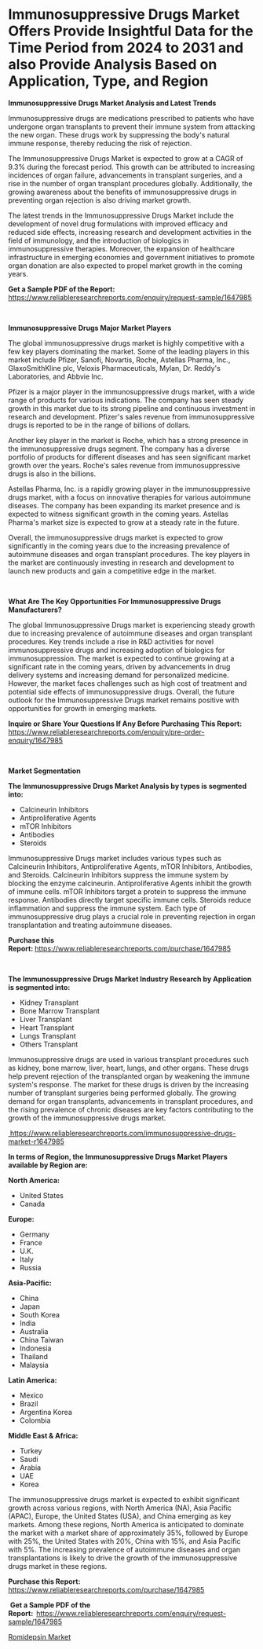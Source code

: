 <p><h1>Immunosuppressive Drugs Market Offers Provide Insightful Data for the Time Period from 2024 to 2031 and also Provide Analysis Based on Application, Type, and Region</h1></p><p><strong>Immunosuppressive Drugs Market Analysis and Latest Trends</strong></p>
<p><p>Immunosuppressive drugs are medications prescribed to patients who have undergone organ transplants to prevent their immune system from attacking the new organ. These drugs work by suppressing the body's natural immune response, thereby reducing the risk of rejection.</p><p>The Immunosuppressive Drugs Market is expected to grow at a CAGR of 9.3% during the forecast period. This growth can be attributed to increasing incidences of organ failure, advancements in transplant surgeries, and a rise in the number of organ transplant procedures globally. Additionally, the growing awareness about the benefits of immunosuppressive drugs in preventing organ rejection is also driving market growth.</p><p>The latest trends in the Immunosuppressive Drugs Market include the development of novel drug formulations with improved efficacy and reduced side effects, increasing research and development activities in the field of immunology, and the introduction of biologics in immunosuppressive therapies. Moreover, the expansion of healthcare infrastructure in emerging economies and government initiatives to promote organ donation are also expected to propel market growth in the coming years.</p></p>
<p><strong>Get a Sample PDF of the Report:&nbsp;</strong> <a href="https://www.reliableresearchreports.com/enquiry/request-sample/1647985">https://www.reliableresearchreports.com/enquiry/request-sample/1647985</a></p>
<p>&nbsp;</p>
<p><strong>Immunosuppressive Drugs Major Market Players</strong></p>
<p><p>The global immunosuppressive drugs market is highly competitive with a few key players dominating the market. Some of the leading players in this market include Pfizer, Sanofi, Novartis, Roche, Astellas Pharma, Inc., GlaxoSmithKline plc, Veloxis Pharmaceuticals, Mylan, Dr. Reddy's Laboratories, and Abbvie Inc.</p><p>Pfizer is a major player in the immunosuppressive drugs market, with a wide range of products for various indications. The company has seen steady growth in this market due to its strong pipeline and continuous investment in research and development. Pfizer's sales revenue from immunosuppressive drugs is reported to be in the range of billions of dollars.</p><p>Another key player in the market is Roche, which has a strong presence in the immunosuppressive drugs segment. The company has a diverse portfolio of products for different diseases and has seen significant market growth over the years. Roche's sales revenue from immunosuppressive drugs is also in the billions.</p><p>Astellas Pharma, Inc. is a rapidly growing player in the immunosuppressive drugs market, with a focus on innovative therapies for various autoimmune diseases. The company has been expanding its market presence and is expected to witness significant growth in the coming years. Astellas Pharma's market size is expected to grow at a steady rate in the future.</p><p>Overall, the immunosuppressive drugs market is expected to grow significantly in the coming years due to the increasing prevalence of autoimmune diseases and organ transplant procedures. The key players in the market are continuously investing in research and development to launch new products and gain a competitive edge in the market.</p></p>
<p>&nbsp;</p>
<p><strong>What Are The Key Opportunities For Immunosuppressive Drugs Manufacturers?</strong></p>
<p><p>The global Immunosuppressive Drugs market is experiencing steady growth due to increasing prevalence of autoimmune diseases and organ transplant procedures. Key trends include a rise in R&D activities for novel immunosuppressive drugs and increasing adoption of biologics for immunosuppression. The market is expected to continue growing at a significant rate in the coming years, driven by advancements in drug delivery systems and increasing demand for personalized medicine. However, the market faces challenges such as high cost of treatment and potential side effects of immunosuppressive drugs. Overall, the future outlook for the Immunosuppressive Drugs market remains positive with opportunities for growth in emerging markets.</p></p>
<p><strong>Inquire or Share Your Questions If Any Before Purchasing This Report:</strong> <a href="https://www.reliableresearchreports.com/enquiry/pre-order-enquiry/1647985">https://www.reliableresearchreports.com/enquiry/pre-order-enquiry/1647985</a></p>
<p>&nbsp;</p>
<p><strong>Market Segmentation</strong></p>
<p><strong>The Immunosuppressive Drugs Market Analysis by types is segmented into:</strong></p>
<p><ul><li>Calcineurin Inhibitors</li><li>Antiproliferative Agents</li><li>mTOR Inhibitors</li><li>Antibodies</li><li>Steroids</li></ul></p>
<p><p>Immunosuppressive Drugs market includes various types such as Calcineurin Inhibitors, Antiproliferative Agents, mTOR Inhibitors, Antibodies, and Steroids. Calcineurin Inhibitors suppress the immune system by blocking the enzyme calcineurin. Antiproliferative Agents inhibit the growth of immune cells. mTOR Inhibitors target a protein to suppress the immune response. Antibodies directly target specific immune cells. Steroids reduce inflammation and suppress the immune system. Each type of immunosuppressive drug plays a crucial role in preventing rejection in organ transplantation and treating autoimmune diseases.</p></p>
<p><strong>Purchase this Report:&nbsp;</strong><a href="https://www.reliableresearchreports.com/purchase/1647985">https://www.reliableresearchreports.com/purchase/1647985</a></p>
<p>&nbsp;</p>
<p><strong>The Immunosuppressive Drugs Market Industry Research by Application is segmented into:</strong></p>
<p><ul><li>Kidney Transplant</li><li>Bone Marrow Transplant</li><li>Liver Transplant</li><li>Heart Transplant</li><li>Lungs Transplant</li><li>Others Transplant</li></ul></p>
<p><p>Immunosuppressive drugs are used in various transplant procedures such as kidney, bone marrow, liver, heart, lungs, and other organs. These drugs help prevent rejection of the transplanted organ by weakening the immune system's response. The market for these drugs is driven by the increasing number of transplant surgeries being performed globally. The growing demand for organ transplants, advancements in transplant procedures, and the rising prevalence of chronic diseases are key factors contributing to the growth of the immunosuppressive drugs market.</p></p>
<p><a href="https://www.reliableresearchreports.com/immunosuppressive-drugs-market-r1647985">&nbsp;https://www.reliableresearchreports.com/immunosuppressive-drugs-market-r1647985</a></p>
<p><strong>In terms of Region, the Immunosuppressive Drugs Market Players available by Region are:</strong></p>
<p>
    <p> <strong> North America: </strong>
        <ul>
            <li>United States</li>
            <li>Canada</li>
        </ul>
        </p> 
    <p> <strong> Europe: </strong>
        <ul>
            <li>Germany</li>
            <li>France</li>
            <li>U.K.</li>
            <li>Italy</li>
            <li>Russia</li>
        </ul>
        </p> 
    <p> <strong> Asia-Pacific: </strong>
        <ul>
            <li>China</li>
            <li>Japan</li>
            <li>South Korea</li>
            <li>India</li>
            <li>Australia</li>
            <li>China Taiwan</li>
            <li>Indonesia</li>
            <li>Thailand</li>
            <li>Malaysia</li>
        </ul>
        </p> 
    <p> <strong> Latin America: </strong>
        <ul>
            <li>Mexico</li>
            <li>Brazil</li>
            <li>Argentina Korea</li>
            <li>Colombia</li>
        </ul>
        </p> 
    <p> <strong> Middle East & Africa: </strong>
        <ul>
            <li>Turkey</li>
            <li>Saudi</li>
            <li>Arabia</li>
            <li>UAE</li>
            <li>Korea</li>
        </ul>
    </p>
    </p>
<p><p>The immunosuppressive drugs market is expected to exhibit significant growth across various regions, with North America (NA), Asia Pacific (APAC), Europe, the United States (USA), and China emerging as key markets. Among these regions, North America is anticipated to dominate the market with a market share of approximately 35%, followed by Europe with 25%, the United States with 20%, China with 15%, and Asia Pacific with 5%. The increasing prevalence of autoimmune diseases and organ transplantations is likely to drive the growth of the immunosuppressive drugs market in these regions.</p></p>
<p><strong>Purchase this Report: </strong><a href="https://www.reliableresearchreports.com/purchase/1647985">https://www.reliableresearchreports.com/purchase/1647985</a></p>
<p>&nbsp;<strong>Get a Sample PDF of the Report:&nbsp;&nbsp;</strong><a href="https://www.reliableresearchreports.com/enquiry/request-sample/1647985">https://www.reliableresearchreports.com/enquiry/request-sample/1647985</a></p>
<p><strong></strong></p>
<p><p><a href="https://github.com/RickHolmes3/Market-Research-Report-List-4/blob/main/romidepsin-market.md">Romidepsin Market</a></p></p>